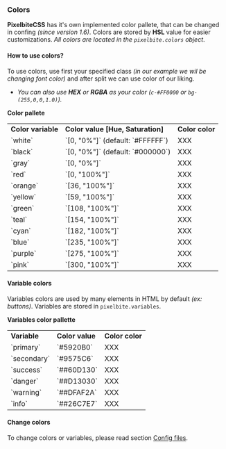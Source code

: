 ### Colors
**PixelbiteCSS** has it's own implemented color pallete, that can be changed in confing _(since version 1.6)_. Colors are stored by **HSL** value for easier customizations. _All colors are located in the `pixelbite.colors` object_.

#### How to use colors?
To use colors, use first your specified class _(in our example we wil be changing font color)_ and after split we can use color of our liking.
- _You can also use **HEX** or **RGBA** as your color (`c-#FF0000` or `bg-(255,0,0,1.0)`)._ 

**Color pallete**

<div class="ofx-scroll w-100%">
  <table class="foreach:b-1px-solid-primary">
  <tbody>
    <tr>
      <td><b>Color variable</b></td>
      <td><b>Color value [Hue, Saturation]</b></td>
      <td><b>Color color</b></td>
    </tr>
    <tr>
      <td>`white`</td>
      <td>`[0, "0%"]` (default: `#FFFFFF`)</td>
      <td><div class="bg-white c-transparent">XXX</div></td>
    </tr>
    <tr>
      <td>`black`</td>
      <td>`[0, "0%"]` (default: `#000000`)</td>
      <td><div class="bg-black c-transparent">XXX</div></td>
    </tr>
    <tr>
      <td>`gray`</td>
      <td>`[0, "0%"]`</td>
      <td><div class="bg-black c-transparent">XXX</div></td>
    </tr>
    <tr>
      <td>`red`</td>
      <td>`[0, "100%"]`</td>
      <td><div class="bg-red c-transparent">XXX</div></td>
    </tr>
    <tr>
      <td>`orange`</td>
      <td>`[36, "100%"]`</td>
      <td><div class="bg-orange c-transparent">XXX</div></td>
    </tr>
    <tr>
      <td>`yellow`</td>
      <td>`[59, "100%"]`</td>
      <td><div class="bg-yellow c-transparent">XXX</div></td>
    </tr>
    <tr>
      <td>`green`</td>
      <td>`[108, "100%"]`</td>
      <td><div class="bg-green c-transparent">XXX</div></td>
    </tr>
    <tr>
      <td>`teal`</td>
      <td>`[154, "100%"]`</td>
      <td><div class="bg-teal c-transparent">XXX</div></td>
    </tr>
    <tr>
      <td>`cyan`</td>
      <td>`[182, "100%"]`</td>
      <td><div class="bg-cyan c-transparent">XXX</div></td>
    </tr>
    <tr>
      <td>`blue`</td>
      <td>`[235, "100%"]`</td>
      <td><div class="bg-blue c-transparent">XXX</div></td>
    </tr>
    <tr>
      <td>`purple`</td>
      <td>`[275, "100%"]`</td>
      <td><div class="bg-purple c-transparent">XXX</div></td>
    </tr>
    <tr>
      <td>`pink`</td>
      <td>`[300, "100%"]`</td>
      <td><div class="bg-pink c-transparent">XXX</div></td>
    </tr>
  </tbody>
  </table>
</div>

#### Variable colors
Variables colors are used by many elements in HTML by default _(ex: buttons)_. Variables are stored in `pixelbite.variables`.

**Variables color pallette**

<div class="ofx-scroll w-100%">
  <table class="foreach:b-1px-solid-primary">
  <tbody>
    <tr>
      <td><b>Variable</b></td>
      <td><b>Color value</b></td>
      <td><b>Color color</b></td>
    </tr>
    <tr>
      <td>`primary`</td>
      <td>`#5920B0`</td>
      <td><div class="bg-#5920B0 c-transparent">XXX</div></td>
    </tr>
    <tr>
      <td>`secondary`</td>
      <td>`#9575C6`</td>
      <td><div class="bg-#9575C6 c-transparent">XXX</div></td>
    </tr>
    <tr>
      <td>`success`</td>
      <td>`##60D130`</td>
      <td><div class="bg-#60D130 c-transparent">XXX</div></td>
    </tr>
      <td>`danger`</td>
      <td>`##D13030`</td>
      <td><div class="bg-#D13030 c-transparent">XXX</div></td>
    </tr>
      <td>`warning`</td>
      <td>`##DFAF2A`</td>
      <td><div class="bg-#DFAF2A c-transparent">XXX</div></td>
    </tr>
      <td>`info`</td>
      <td>`##26C7E7`</td>
      <td><div class="bg-#26C7E7 c-transparent">XXX</div></td>
    </tr>
  </tbody>
  </table>
</div>

#### Change colors
To change colors or variables, please read section [Config files](https://pixelbite-css.github.io/docs/1_4_Config_files.html).